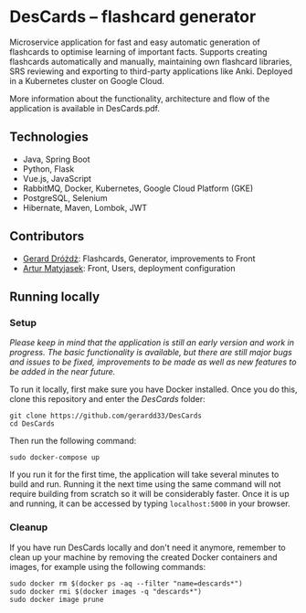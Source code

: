 # DesCards – flashcard generator

Microservice application for fast and easy automatic generation of flashcards to optimise learning of important facts. Supports creating flashcards automatically and manually, maintaining own flashcard libraries, SRS reviewing and exporting to third-party applications like Anki. Deployed in a Kubernetes cluster on Google Cloud.

More information about the functionality, architecture and flow of the application is available in DesCards.pdf.


## Technologies

- Java, Spring Boot
- Python, Flask
- Vue.js, JavaScript
- RabbitMQ, Docker, Kubernetes, Google Cloud Platform (GKE)
- PostgreSQL, Selenium
- Hibernate, Maven, Lombok, JWT


## Contributors

- [Gerard Dróżdż](https://github.com/gerardd33): Flashcards, Generator, improvements to Front
- [Artur Matyjasek](https://github.com/Jaskier234): Front, Users, deployment configuration


## Running locally

### Setup

*Please keep in mind that the application is still an early version and work in progress. The basic functionality is available, but there are still major bugs and issues to be fixed, improvements to be made as well as new features to be added in the near future.*

To run it locally, first make sure you have Docker installed. Once you do this, clone this repository and enter the *DesCards* folder:

```
git clone https://github.com/gerardd33/DesCards
cd DesCards
```

Then run the following command:

```
sudo docker-compose up
```

If you run it for the first time, the application will take several minutes to build and run. Running it the next time using the same command will not require building from scratch so it will be considerably faster. Once it is up and running, it can be accessed by typing ``localhost:5000`` in your browser.

### Cleanup

If you have run DesCards locally and don't need it anymore, remember to clean up your machine by removing the created Docker containers and images, for example using the following commands:

```
sudo docker rm $(docker ps -aq --filter "name=descards*")
sudo docker rmi $(docker images -q "descards*")
sudo docker image prune
```
